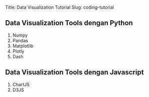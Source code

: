 Title: Data Visualization Tutorial
Slug: coding-tutorial


## Data Visualization Tools dengan Python

1. Numpy
2. Pandas
3. Matplotlib
4. Plotly
5. Dash

## Data Visualization Tools dengan Javascript

1. ChartJS
2. D3JS
